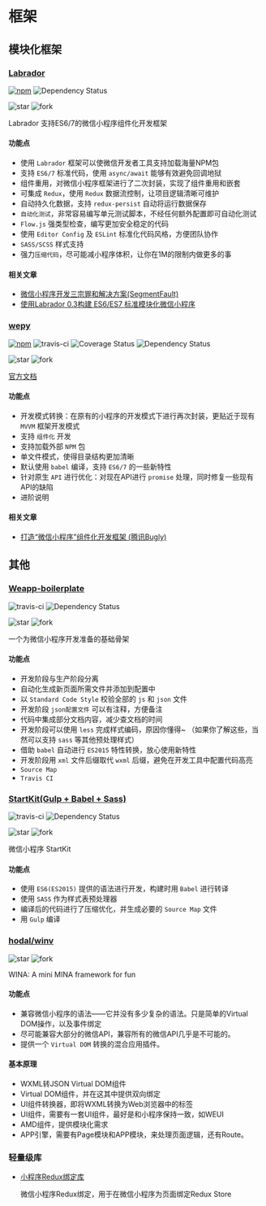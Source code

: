 # 框架

## 模块化框架

### [Labrador](https://github.com/maichong/labrador)

[![npm](https://img.shields.io/npm/v/labrador.svg)](https://www.npmjs.com/package/labrador)
 ![Dependency Status](https://david-dm.org/maichong/labrador.svg)

![star](https://img.shields.io/github/stars/maichong/labrador.svg?style=social&label=Star)
![fork](https://img.shields.io/github/forks/maichong/labrador.svg?style=social&label=Fork)

Labrador 支持ES6/7的微信小程序组件化开发框架

#### 功能点

- 使用 `Labrador` 框架可以使微信开发者工具支持加载海量NPM包
- 支持 `ES6/7` 标准代码，使用 `async/await` 能够有效避免回调地狱
- 组件重用，对微信小程序框架进行了二次封装，实现了组件重用和嵌套
- 可集成 `Redux`，使用 `Redux` 数据流控制，让项目逻辑清晰可维护
- 自动持久化数据，支持 `redux-persist` 自动将运行数据保存
- `自动化测试`，非常容易编写单元测试脚本，不经任何额外配置即可自动化测试
- `Flow.js` 强类型检查，编写更加安全稳定的代码
- 使用 `Editor Config` 及 `ESLint` 标准化代码风格，方便团队协作
- `SASS/SCSS` 样式支持
- 强力`压缩代码`，尽可能减小程序体积，让你在1M的限制内做更多的事

#### 相关文章

- [微信小程序开发三宗罪和解决方案(SegmentFault)](https://segmentfault.com/a/1190000007017985)
- [使用Labrador 0.3构建 ES6/ES7 标准模块化微信小程序](https://segmentfault.com/a/1190000007109050)

### [wepy](https://github.com/wepyjs/wepy)

[![npm](https://img.shields.io/npm/v/wepy.svg)](https://www.npmjs.com/package/wepy)
![travis-ci](https://travis-ci.org/wepyjs/wepy.svg?branch=master) ![Coverage Status](https://coveralls.io/repos/github/wepyjs/wepy/badge.svg?branch=master) ![Dependency Status](https://david-dm.org/wepyjs/wepy.svg)

![star](https://img.shields.io/github/stars/wepyjs/wepy.svg?style=social&label=Star)
![fork](https://img.shields.io/github/forks/wepyjs/wepy.svg?style=social&label=Fork)

[官方文档](https://wepyjs.github.io/wepy)

#### 功能点

- 开发模式转换：在原有的小程序的开发模式下进行再次封装，更贴近于现有 `MVVM` 框架开发模式
- 支持 `组件化` 开发
- 支持加载外部 `NPM` 包
- 单文件模式，使得目录结构更加清晰
- 默认使用 `babel` 编译，支持 `ES6/7` 的一些新特性
- 针对原生 `API` 进行优化：对现在API进行 `promise` 处理，同时修复一些现有API的缺陷
- 进阶说明

#### 相关文章

- [打造“微信小程序”组件化开发框架 (腾讯Bugly)](http://mp.weixin.qq.com/s/2nQzsuqq7Avgs8wsRizUhw)

## 其他

### [Weapp-boilerplate](https://github.com/zce/weapp-boilerplate)

![travis-ci](https://travis-ci.org/zce/weapp-boilerplate.svg?branch=master) ![Dependency Status](https://david-dm.org/zce/weapp-boilerplate.svg)

![star](https://img.shields.io/github/stars/zce/weapp-boilerplate.svg?style=social&label=Star)
![fork](https://img.shields.io/github/forks/zce/weapp-boilerplate.svg?style=social&label=Fork)

一个为微信小程序开发准备的基础骨架

#### 功能点

- 开发阶段与生产阶段分离
- 自动化生成新页面所需文件并添加到配置中
- 以 `Standard Code Style` 校验全部的 `js` 和 `json` 文件
- 开发阶段 `json配置文件` 可以有注释，方便备注
- 代码中集成部分文档内容，减少查文档的时间
- 开发阶段可以使用 `less` 完成样式编码，原因你懂得~ （如果你了解这些，当然可以支持 `sass` 等其他预处理样式）
- 借助 `babel` 自动进行 `ES2015` 特性转换，放心使用新特性
- 开发阶段用 `xml` 文件后缀取代 `wxml` 后缀，避免在开发工具中配置代码高亮
- `Source Map`
- `Travis CI`


### [StartKit(Gulp + Babel + Sass)](https://github.com/zarknight/wxapp-startkit)

![travis-ci](https://travis-ci.org/zarknight/wxapp-startkit.svg?branch=master) ![Dependency Status](https://david-dm.org/zarknight/wxapp-startkit.svg)

![star](https://img.shields.io/github/stars/zarknight/wxapp-startkit.svg?style=social&label=Star)
![fork](https://img.shields.io/github/forks/zarknight/wxapp-startkit.svg?style=social&label=Fork)

微信小程序 StartKit

#### 功能点

- 使用 `ES6(ES2015)` 提供的语法进行开发，构建时用 `Babel` 进行转译
- 使用 `SASS` 作为样式表预处理器
- 编译后的代码进行了压缩优化，并生成必要的 `Source Map` 文件
- 用 `Gulp` 编译

### [hodal/winv](https://github.com/phodal/winv)

![star](https://img.shields.io/github/stars/phodal/winv.svg?style=social&label=Star)
![fork](https://img.shields.io/github/forks/phodal/winv.svg?style=social&label=Fork)

WINA: A mini MINA framework for fun

#### 功能点

- 兼容微信小程序的语法——它并没有多少复杂的语法。只是简单的Virtual DOM操作，以及事件绑定
- 尽可能兼容大部分的微信API，兼容所有的微信API几乎是不可能的。
- 提供一个 `Virtual DOM` 转换的混合应用插件。

#### 基本原理

- WXML转JSON Virtual DOM组件
- Virtual DOM组件，并在这其中提供双向绑定
- UI组件转换器，即将WXML转换为Web浏览器中的标签
- UI组件，需要有一套UI组件，最好是和小程序保持一致，如WEUI
- AMD组件，提供模块化需求
- APP引擎，需要有Page模块和APP模块，来处理页面逻辑，还有Route。

### 轻量级库

- [小程序Redux绑定库](https://github.com/charleyw/wechat-weapp-redux)

  微信小程序Redux绑定，用于在微信小程序为页面绑定Redux Store


